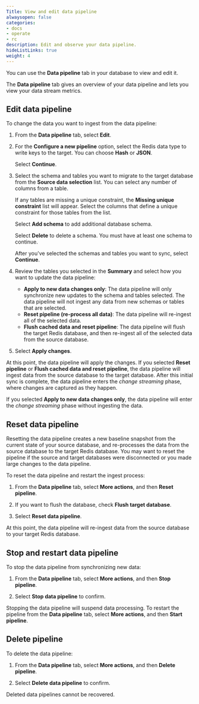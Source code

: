 ```yaml
---
Title: View and edit data pipeline
alwaysopen: false
categories:
- docs
- operate
- rc
description: Edit and observe your data pipeline.
hideListLinks: true
weight: 4
---
```


You can use the **Data pipeline** tab in your database to view and edit it.

The **Data pipeline** tab gives an overview of your data pipeline and lets you view your data stream metrics. 

## Edit data pipeline

To change the data you want to ingest from the data pipeline:

1. From the **Data pipeline** tab, select **Edit**.

1. For the **Configure a new pipeline** option, select the Redis data type to write keys to the target. You can choose **Hash** or **JSON**. 

    Select **Continue**.

1. Select the schema and tables you want to migrate to the target database from the **Source data selection** list. You can select any number of columns from a table. 

    If any tables are missing a unique constraint, the **Missing unique constraint** list will appear. Select the columns that define a unique constraint for those tables from the list.

    Select **Add schema** to add additional database schema.

    Select **Delete** to delete a schema. You must have at least one schema to continue.

    After you've selected the schemas and tables you want to sync, select **Continue**.

1. Review the tables you selected in the **Summary** and select how you want to update the data pipeline:

    - **Apply to new data changes only**: The data pipeline will only synchronize new updates to the schema and tables selected. The data pipeline will not ingest any data from new schemas or tables that are selected.
    - **Reset pipeline (re-process all data)**: The data pipeline will re-ingest all of the selected data.
    - **Flush cached data and reset pipeline**: The data pipeline will flush the target Redis database, and then re-ingest all of the selected data from the source database.

1. Select **Apply changes**.

At this point, the data pipeline will apply the changes. If you selected **Reset pipeline** or **Flush cached data and reset pipeline**, the data pipeline will ingest data from the source database to the target database. After this initial sync is complete, the data pipeline enters the *change streaming* phase, where changes are captured as they happen.

If you selected **Apply to new data changes only**, the data pipeline will enter the *change streaming* phase without ingesting the data.

## Reset data pipeline

Resetting the data pipeline creates a new baseline snapshot from the current state of your source database, and re-processes the data from the source database to the target Redis database. You may want to reset the pipeline if the source and target databases were disconnected or you made large changes to the data pipeline.

To reset the data pipeline and restart the ingest process:

1. From the **Data pipeline** tab, select **More actions**, and then **Reset pipeline**.

1. If you want to flush the database, check **Flush target database**. 

1. Select **Reset data pipeline**.

At this point, the data pipeline will re-ingest data from the source database to your target Redis database. 

## Stop and restart data pipeline

To stop the data pipeline from synchronizing new data:

1. From the **Data pipeline** tab, select **More actions**, and then **Stop pipeline**.

1. Select **Stop data pipeline** to confirm.

Stopping the data pipeline will suspend data processing. To restart the pipeline from the **Data pipeline** tab, select **More actions**, and then **Start pipeline**.

## Delete pipeline

To delete the data pipeline:

1. From the **Data pipeline** tab, select **More actions**, and then **Delete pipeline**.

1. Select **Delete data pipeline** to confirm.

Deleted data pipelines cannot be recovered.